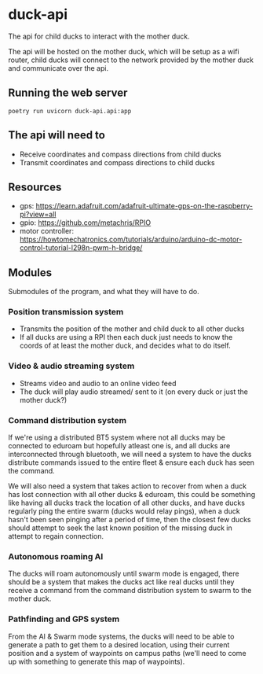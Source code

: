 # duck-api

The api for child ducks to interact with the mother duck.

The api will be hosted on the mother duck, which will be setup as a wifi router,
child ducks will connect to the network provided by the mother duck and
communicate over the api.

## Running the web server

``` shell
poetry run uvicorn duck-api.api:app
```

## The api will need to
- Receive coordinates and compass directions from child ducks
- Transmit coordinates and compass directions to child ducks

## Resources
- gps:
  https://learn.adafruit.com/adafruit-ultimate-gps-on-the-raspberry-pi?view=all
- gpio: https://github.com/metachris/RPIO
- motor controller:
  https://howtomechatronics.com/tutorials/arduino/arduino-dc-motor-control-tutorial-l298n-pwm-h-bridge/

## Modules
Submodules of the program, and what they will have to do.

### Position transmission system
- Transmits the position of the mother and child duck to all other ducks
- If all ducks are using a RPI then each duck just needs to know the coords of
  at least the mother duck, and decides what to do itself.

### Video & audio streaming system
- Streams video and audio to an online video feed
- The duck will play audio streamed/ sent to it (on every duck or just the
  mother duck?)

### Command distribution system
If we're using a distributed BT5 system where not all ducks may be connected to
eduroam but hopefully atleast one is, and all ducks are interconnected through
bluetooth, we will need a system to have the ducks distribute commands issued
to the entire fleet & ensure each duck has seen the command.

We will also need a system that takes action to recover from when a duck has
lost connection with all other ducks & eduroam, this could be something like
having all ducks track the location of all other ducks, and have ducks regularly
ping the entire swarm (ducks would relay pings), when a duck hasn't been seen
pinging after a period of time, then the closest few ducks should attempt to
seek the last known position of the missing duck in attempt to regain
connection.

### Autonomous roaming AI
The ducks will roam autonomously until swarm mode is engaged, there should be a
system that makes the ducks act like real ducks until they receive a command
from the command distribution system to swarm to the mother duck.

### Pathfinding and GPS system
From the AI & Swarm mode systems, the ducks will need to be able to generate a
path to get them to a desired location, using their current position and a
system of waypoints on campus paths (we'll need to come up with something to
generate this map of waypoints).

